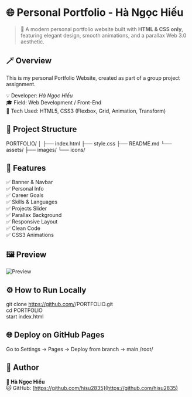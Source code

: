 # 🌐 Personal Portfolio - Hà Ngọc Hiếu

> 🚀 A modern personal portfolio website built with **HTML & CSS only**, featuring elegant design, smooth animations, and a parallax Web 3.0 aesthetic.

## 🪄 Overview
This is my personal Portfolio Website, created as part of a group project assignment.

💡 Developer: *Hà Ngọc Hiếu*  
🎓 Field: Web Development / Front-End  
🌈 Tech Used: HTML5, CSS3 (Flexbox, Grid, Animation, Transform)

## 🧱 Project Structure
PORTFOLIO/
│
├── index.html
├── style.css
├── README.md
└── assets/
    ├── images/
    └── icons/

## 🧩 Features
✅ Banner & Navbar  
✅ Personal Info  
✅ Career Goals  
✅ Skills & Languages  
✅ Projects Slider  
✅ Parallax Background  
✅ Responsive Layout  
✅ Clean Code  
✅ CSS3 Animations  

## 🖼️ Preview
![Preview](img/backgroud.avif)

## ⚙️ How to Run Locally
git clone https://github.com/<your-username>/PORTFOLIO.git  
cd PORTFOLIO  
start index.html

## 🌐 Deploy on GitHub Pages
Go to Settings → Pages → Deploy from branch → main /root/

## 🧍 Author
**👤 Hà Ngọc Hiếu**  
🐱 GitHub: [https://github.com/hisu2835](https://github.com/hisu2835)

